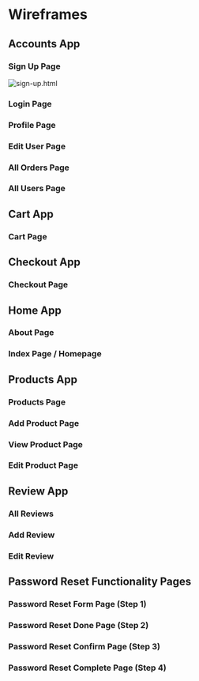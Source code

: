 # Wireframes

## Accounts App
### Sign Up Page
![sign-up.html](media/development_diagrams/sign-up.html.png "sign-up.html page for desktop view")

### Login Page
### Profile Page
### Edit User Page
### All Orders Page
### All Users Page

## Cart App
### Cart Page

## Checkout App 
### Checkout Page

## Home App 
### About Page
### Index Page / Homepage

## Products App 
### Products Page
### Add Product Page
### View Product Page
### Edit Product Page

## Review App 
### All Reviews
### Add Review
### Edit Review

## Password Reset Functionality Pages
### Password Reset Form Page (Step 1)
### Password Reset Done Page (Step 2)
### Password Reset Confirm Page (Step 3)
### Password Reset Complete Page (Step 4)